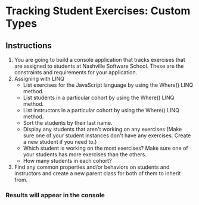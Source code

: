 # Tracking Student Exercises: Custom Types

## Instructions
1. You are going to build a console application that tracks exercises that are assigned to students at Nashville Software School. These are the constraints and requirements for your application.
1. Assigning with LINQ
    - List exercises for the JavaScript language by using the Where() LINQ method.
    - List students in a particular cohort by using the Where() LINQ method.
    - List instructors in a particular cohort by using the Where() LINQ method.
    - Sort the students by their last name.
    - Display any students that aren't working on any exercises (Make sure one of your student instances don't have any exercises. Create a new student if you need to.)
    - Which student is working on the most exercises? Make sure one of your students has more exercises than the others.
    - How many students in each cohort?
1. Find any common properties and/or behaviors on students and instructors and create a new parent class for both of them to inherit from.

### Results will appear in the console
